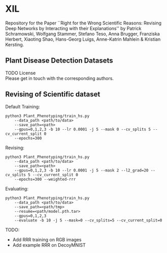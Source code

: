# XIL
Repository for the Paper ``Right for the Wrong Scientific Reasons: Revising Deep Networks by Interacting with their 
Explanations'' by Patrick Schramowski, Wolfgang Stammer, Stefano Teso, Anna Brugger, Franziska Herbert, Xiaoting Shao, 
Hans-Georg Luigs, Anne-Katrin Mahlein & Kristian Kersting.

## Plant Disease Detection Datasets
TODO License \
Please get in touch with the corresponding authors.

## Revising of Scientific dataset
Default Training:
```
python3 Plant_Phenotyping/train_hs.py
    --data_path <path/to/data> 
    --save_path=<path> 
    --gpus=0,1,2,3 -b 10 --lr 0.0001 -j 5 --mask 0 --cv_splits 5 --cv_current_split 0
    --epochs=300
```
Revising:
```
python3 Plant_Phenotyping/train_hs.py
    --data_path <path/to/data> 
    --save_path=<path> 
    --gpus=0,1,2,3 -b 10 --lr 0.0001 -j 5 --mask 2 --l2_grad=20 --cv_splits 5 --cv_current_split 0 
    --epochs=300 --weighted-rrr
```
Evaluating:
```
python3 Plant_Phenotyping/train_hs.py
    --data_path <path/to/data> 
    --save_path=<path/tmp> 
    --resume=<path/model.pth.tar>
    --gpus=0,1,2,3
    --evaluate -b 10 -j 5 --mask=0 --cv_splits=5 --cv_current_split=0
```

TODO:
- Add RRR training on RGB images
- Add example RRR on DecoyMNIST
